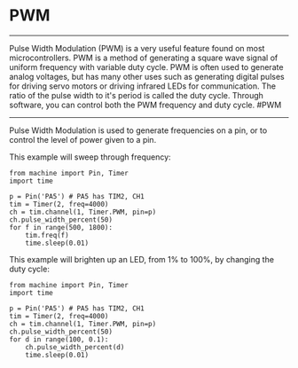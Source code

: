 # PWM

---

Pulse Width Modulation (PWM) is a very useful feature found on most microcontrollers. PWM is a method of generating a square wave signal of uniform frequency with variable duty cycle. PWM is often used to generate analog voltages, but has many other uses such as generating digital pulses for driving servo motors or driving infrared LEDs for communication. The ratio of the pulse width to it's period is called the duty cycle. Through software, you can control both the PWM frequency and duty cycle.
#PWM

---

Pulse Width Modulation is used to generate frequencies on a pin, or to control the level of power given to a pin.

This example will sweep through frequency:

```
from machine import Pin, Timer
import time

p = Pin('PA5') # PA5 has TIM2, CH1
tim = Timer(2, freq=4000)
ch = tim.channel(1, Timer.PWM, pin=p)
ch.pulse_width_percent(50)
for f in range(500, 1800):
	tim.freq(f)
	time.sleep(0.01)
```

This example will brighten up an LED, from 1% to 100%, by changing the duty cycle:

```
from machine import Pin, Timer
import time

p = Pin('PA5') # PA5 has TIM2, CH1
tim = Timer(2, freq=4000)
ch = tim.channel(1, Timer.PWM, pin=p)
ch.pulse_width_percent(50)
for d in range(100, 0.1):
	ch.pulse_width_percent(d)
	time.sleep(0.01)
```

